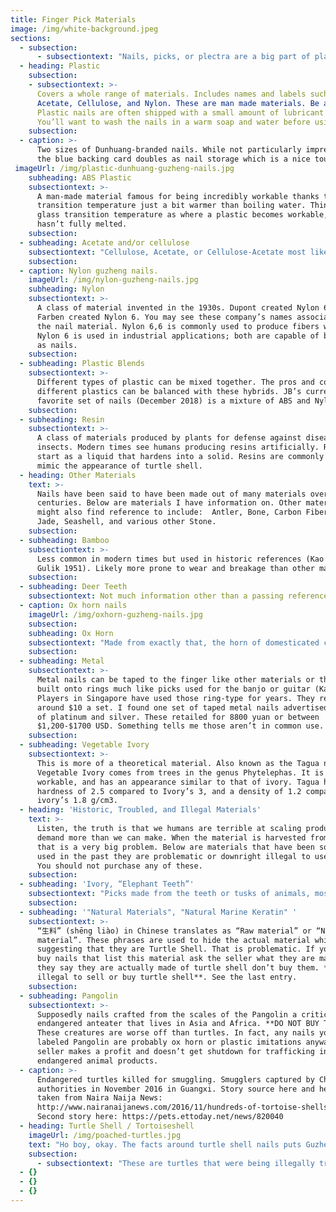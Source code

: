 ```yaml
---
title: Finger Pick Materials
image: /img/white-background.jpeg
sections:
  - subsection:
      - subsectiontext: "Nails, picks, or plectra are a big part of playing guzheng. The design and material change the sound the instrument produces. Below we will look at what materials guzheng nails are made of. Due to quality differences it is difficult to say that one material is better than any other but there are certain trends.\r\n\n\r\n\nMost modern finger picks are made either from a type of polymer (plastic) or turtle shell.  Both are relatively recent inventions. Master players spoke of playing without picks or using metal, bone, or ivory picks for much of their lives. Turtle shell came in to vogue because it is a hard material that polishes smooth, can be worked with relative ease, and is associated with concepts of luxury and artistry. Unfortunately so many sea turtles have been killed for their shells that the populations are in steep decline. If demand keeps up we won’t have turtles left. As members of this community we should use other materials for our nails. Thankfully, there are many choices.\r\n\n\r\n\nPlastics are a relatively new class of materials whose hardness, density, and workability can be customized. They are also far easier and cheaper to mass produce. They are less prone to wear than bamboo and lighter than stone.  They can be colored to any hue, stamped with meaningful symbols, or mixed with other materials to some interesting results.\r\n\n\r\n\nMetal is a choice as well, often coming with the advantage of being shaped into rings that one can wear without tape. Still other materials are possible as most any hard material can be used. Never before have guzheng players had this much choice!"
  - heading: Plastic
    subsection:
    - subsectiontext: >-
      Covers a whole range of materials. Includes names and labels such as ABS,
      Acetate, Cellulose, and Nylon. These are man made materials. Be aware:
      Plastic nails are often shipped with a small amount of lubricant on them.
      You’ll want to wash the nails in a warm soap and water before using them.
    subsection:
  - caption: >-
      Two sizes of Dunhuang-branded nails. While not particularly impressive,
      the blue backing card doubles as nail storage which is a nice touch.
 imageUrl: /img/plastic-dunhuang-guzheng-nails.jpg
    subheading: ABS Plastic
    subsectiontext: >-
      A man-made material famous for being incredibly workable thanks to a glass
      transition temperature just a bit warmer than boiling water. Think of
      glass transition temperature as where a plastic becomes workable, but
      hasn’t fully melted.
    subsection:
  - subheading: Acetate and/or cellulose
    subsectiontext: "Cellulose, Acetate, or Cellulose-Acetate most likely refers to nails made of an acetate of cellulose. Cellulose is a material that gives plants structure. It can either be extracted from plants or produced separate from them. We are used to referring to cellulose-derived materials as “plastic” - plastic wrap is one example. \r\n\n\r\n\nAcetate is a class of materials that all have a similar chemical composition. We often refer to them as “plastic” as well. Put the two words together and you get an acetate that is made from cellulose."
    subsection:
  - caption: Nylon guzheng nails.
    imageUrl: /img/nylon-guzheng-nails.jpg
    subheading: Nylon
    subsectiontext: >-
      A class of material invented in the 1930s. Dupont created Nylon 6,6 and IG
      Farben created Nylon 6. You may see these company’s names associated with
      the nail material. Nylon 6,6 is commonly used to produce fibers while
      Nylon 6 is used in industrial applications; both are capable of being used
      as nails.
    subsection:
  - subheading: Plastic Blends
    subsectiontext: >-
      Different types of plastic can be mixed together. The pros and cons of
      different plastics can be balanced with these hybrids. JB’s current
      favorite set of nails (December 2018) is a mixture of ABS and Nylon.
    subsection:
  - subheading: Resin
    subsectiontext: >-
      A class of materials produced by plants for defense against disease and
      insects. Modern times see humans producing resins artificially. Resins
      start as a liquid that hardens into a solid. Resins are commonly used to
      mimic the appearance of turtle shell.
  - heading: Other Materials
    text: >-
      Nails have been said to have been made out of many materials over the
      centuries. Below are materials I have information on. Other materials you
      might also find reference to include:  Antler, Bone, Carbon Fiber, Glass,
      Jade, Seashell, and various other Stone.
    subsection:
  - subheading: Bamboo
    subsectiontext: >-
      Less common in modern times but used in historic references (Kao 2003, van
      Gulik 1951). Likely more prone to wear and breakage than other materials.
    subsection:
  - subheading: Deer Teeth
    subsectiontext: Not much information other than a passing reference in van Gulik 1951.
  - caption: Ox horn nails
    imageUrl: /img/oxhorn-guzheng-nails.jpg
    subsection:
    subheading: Ox Horn
    subsectiontext: "Made from exactly that, the horn of domesticated cattle. Chemically similar to turtle shell, ox horn nails suffer from some limitations. They are regarded as inferior and thus, receive inferior craftsmanship. Ox horn nails are not always polished, leading to a surface that grips the strings. This unexpected resistance can slow a performer who is not ready for it. They have a reputation for cracking from extended use. \r\n\n\r\n\nEnriched, hardened, or otherwise treated horn should perform as well as turtle shell picks, but such nails are hard to find."
    subsection:
  - subheading: Metal
    subsectiontext: >-
      Metal nails can be taped to the finger like other materials or they can be
      built onto rings much like picks used for the banjo or guitar (Kao 2003).
      Players in Singapore have used those ring-type for years. They retail for
      around $10 a set. I found one set of taped metal nails advertised as a mix
      of platinum and silver. These retailed for 8800 yuan or between
      $1,200-$1700 USD. Something tells me those aren’t in common use.
    subsection:
  - subheading: Vegetable Ivory
    subsectiontext: >-
      This is more of a theoretical material. Also known as the Tagua nut,
      Vegetable Ivory comes from trees in the genus Phytelephas. It is hard,
      workable, and has an appearance similar to that of ivory. Tagua has a
      hardness of 2.5 compared to Ivory’s 3, and a density of 1.2 compared to
      ivory’s 1.8 g/cm3.
  - heading: 'Historic, Troubled, and Illegal Materials'
    text: >-
      Listen, the truth is that we humans are terrible at scaling production. We
      demand more than we can make. When the material is harvested from the wild
      that is a very big problem. Below are materials that have been so over
      used in the past they are problematic or downright illegal to use today.
      You should not purchase any of these.
    subsection:
  - subheading: 'Ivory, “Elephant Teeth”'
    subsectiontext: "Picks made from the teeth or tusks of animals, most famously elephants. **DO NOT BUY THESE**. The ivory trade has led to the near destruction of elephants around the world. Laws have been passed in China, the US, and most other countries to stop the selling of elephant ivory. And yet, in 2018 I found “elephant teeth” nails for sale in a store. It was only one store out of several dozen that I visited but it was a disturbing reminder that they are still out there. Purchasing elephant ivory products is illegal. So is crossing borders with them.\r\n\n\r\n\nNow, I do have to say, the word “ivory” is a category covering more than the tusks of elephants. It is theoretically possible for ivory to be harvested from other animals but most don’t produce it in the right shape to be used for nails. (The elk of the American West grow two teeth of ivory, for example.) When you see “ivory”, assume that means elephant ivory. Don’t buy it."
    subsection:
  - subheading: '"Natural Materials", "Natural Marine Keratin" '
    subsectiontext: >-
      “生料” (shēng liào) in Chinese translates as “Raw material” or “Natural
      material”. These phrases are used to hide the actual material while
      suggesting that they are Turtle Shell. That is problematic. If you want to
      buy nails that list this material ask the seller what they are made of. If
      they say they are actually made of turtle shell don’t buy them. **It’s
      illegal to sell or buy turtle shell**. See the last entry.
    subsection:
  - subheading: Pangolin
    subsectiontext: >-
      Supposedly nails crafted from the scales of the Pangolin a critically
      endangered anteater that lives in Asia and Africa. **DO NOT BUY THESE**.
      These creatures are worse off than turtles. In fact, any nails you find
      labeled Pangolin are probably ox horn or plastic imitations anyways. The
      seller makes a profit and doesn’t get shutdown for trafficking in
      endangered animal products.
  - caption: >-
      Endangered turtles killed for smuggling. Smugglers captured by Chinese
      authorities in November 2016 in Guangxi. Story source here and here. Image
      taken from Naira Naija News:
      http://www.nairanaijanews.com/2016/11/hundreds-of-tortoise-shells-intercepted.html
      Second story here: https://pets.ettoday.net/news/820040
  - heading: Turtle Shell / Tortoiseshell
    imageUrl: /img/poached-turtles.jpg
    text: "Ho boy, okay. The facts around turtle shell nails puts Guzheng Alive in a tight position. On the one hand the goal of this website is to provide exposure to the guzheng for English speakers. Turtle shell nails are factually part of that world.  On the other hand **you should not use turtle shell nails**. Turtle Shell or Tortoiseshell has been **illegal in the US since 1975 and in China since 1981** which are the years they joined the CITES convention. If law isn’t enough, turtle shell harvesting has [destroyed sea turtle populations](https://www.worldwildlife.org/pages/infographic-sea-turtles). Sea turtles cannot be raised like fish. Sustainable harvesting has proven impossible. Further, since sea turtles live as long as humans (80 years) harvesting naturally deceased turtles does not address current demands. Thankfully, nail makers are constantly coming up with new materials that offer a range of advantages. Do the world a favor and buy a different material.\r\n\n\r\n\nSo. With all that said let’s get on to the facts of turtle shell nails.\r\n\n\r\n\nTurtle Shell - 玳瑁 (dàimào), translates badly as “cockroach”, or slightly better as “natural jewels”. These are the shells of any one of 7 sea turtles. **DO NOT BUY THESE**.  Turtle shell became a trend in China because it is a hard material that polishes smooth, can be worked with relative ease, and is associated with concepts of luxury and artistry. It is less prone to wear and chipping than bamboo and lighter and easier to work than stone. Turtle shell have been used for many luxury items.\r\n\n\r\n\nBuying Turtle Shell nails is selfish. Other materials sound great, are cheaper, and are easier to find. If you buy turtle shell for how they look or their status then you are engaging in the worst form of vanity. No one can see them! You put them on the inside of your hands! You cover them in tape! \r\n\n\r\n\nNow I must warn you, below is a disturbing image. It’s important to see it."
    subsection:
      - subsectiontext: "These are turtles that were being illegally trafficked through China. They were pulled from the wild and killed long before their 80 years were up. This type of ugliness has no place in a community devoted to such beauty as the guzheng provides. We have alternatives, we don’'t need to do this to these amazing creatures.\r\n\n\r\n\nThe longer people buy turtle products the greater the chance we'll drive them to extinction. No one will have them then. \r\n\n\r\n\nHigh quality plastics and ox horn provide a great sound. If you want something rare, get a set of vegetable ivory nails custom made for you by an artist. You’ll be the only player with them! But please, don’t buy turtle shell."
  - {}
  - {}
  - {}
---
```

